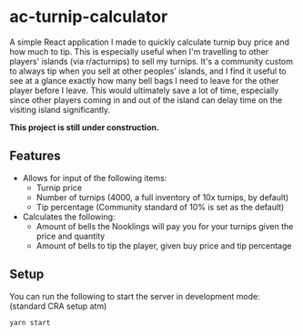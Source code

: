 # ac-turnip-calculator

A simple React application I made to quickly calculate turnip buy price and how much to tip. This is especially useful when I'm travelling to other players' islands (via r/acturnips) to sell my turnips. It's a community custom to always tip when you sell at other peoples' islands, and I find it useful to see at a glance exactly how many bell bags I need to leave for the other player before I leave. This would ultimately save a lot of time, especially since other players coming in and out of the island can delay time on the visiting island significantly.

**This project is still under construction.**

## Features
- Allows for input of the following items:
    - Turnip price
    - Number of turnips (4000, a full inventory of 10x turnips, by default)
    - Tip percentage (Community standard of 10% is set as the default)
- Calculates the following:
    - Amount of bells the Nooklings will pay you for your turnips given the price and quantity
    - Amount of bells to tip the player, given buy price and tip percentage

## Setup
You can run the following to start the server in development mode: (standard CRA setup atm)
```
yarn start
```
